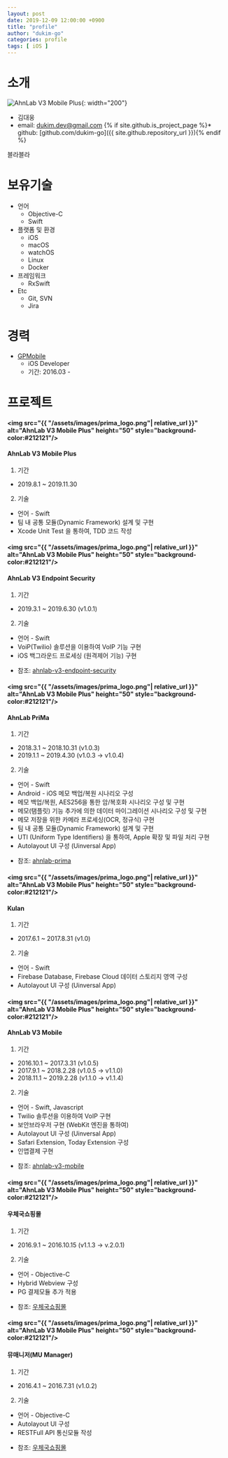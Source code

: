 ```yaml
---
layout: post
date: 2019-12-09 12:00:00 +0900
title: "profile"
author: "dukim-go"
categories: profile
tags: [ iOS ]
---
```


# 소개
<!-- prifile image -->
![AhnLab V3 Mobile Plus](https://avatars3.githubusercontent.com/u/51240093){: width="200"}

* 김대웅
* email: dukim.dev@gmail.com
{% if site.github.is_project_page %}* github: [github.com/dukim-go]({{ site.github.repository_url }}){% endif %}

블라블라

# 보유기술
* 언어
    - Objective-C
    - Swift
* 플랫폼 및 환경
    - iOS
    - macOS
    - watchOS
    - Linux
    - Docker
* 프레임워크 
    - RxSwift
* Etc 
    - Git, SVN
    - Jira

# 경력
* [GPMobile](http://www.gpmobile.co.kr/)
    - iOS Developer
    - 기간: 2016.03 - 

# 프로젝트
#### <img src="{{ "/assets/images/prima_logo.png"| relative_url }}" alt="AhnLab V3 Mobile Plus" height="50" style="background-color:#212121"/>
#### AhnLab V3 Mobile Plus
1. 기간
- 2019.8.1 ~ 2019.11.30

2. 기술
- 언어 - Swift
- 팀 내 공통 모듈(Dynamic Framework) 설계 및 구현
- Xcode Unit Test 을 통하여, TDD 코드 작성 

#### <img src="{{ "/assets/images/prima_logo.png"| relative_url }}" alt="AhnLab V3 Mobile Plus" height="50" style="background-color:#212121"/>
#### AhnLab V3 Endpoint Security
1. 기간
- 2019.3.1 ~ 2019.6.30 (v1.0.1)

2. 기술
- 언어 - Swift
- VoiP(Twilio) 솔루션을 이용하여 VoIP 기능 구현
- iOS 백그라운드 프로세싱 (원격제어 기능) 구현 

* 참조: [ahnlab-v3-endpoint-security](https://apps.apple.com/jp/app/ahnlab-v3-endpoint-security/id1450240153)

#### <img src="{{ "/assets/images/prima_logo.png"| relative_url }}" alt="AhnLab V3 Mobile Plus" height="50" style="background-color:#212121"/>
#### AhnLab PriMa
1. 기간
- 2018.3.1 ~ 2018.10.31 (v1.0.3)
- 2019.1.1 ~ 2019.4.30 (v1.0.3 -> v1.0.4)

2. 기술
- 언어 - Swift
- Android - iOS 메모 백업/복원 시나리오 구성 
- 메모 백업/복원, AES256을 통한 암/복호화 시나리오 구성 및 구현
- 메모(탬플릿) 기능 추가에 의한 데이터 마이그레이션 시나리오 구성 및 구현
- 메모 저장을 위한 카메라 프로세싱(OCR, 정규식) 구현
- 팀 내 공통 모듈(Dynamic Framework) 설계 및 구현
- UTI (Uniform Type Identifiers) 을 통하여, Apple 확장 및 파일 처리 구현
- Autolayout UI 구성 (Uinversal App)

* 참조: [ahnlab-prima](https://itunes.apple.com/jp/app/ahnlab-prima/id1423572662?mt=8)

#### <img src="{{ "/assets/images/prima_logo.png"| relative_url }}" alt="AhnLab V3 Mobile Plus" height="50" style="background-color:#212121"/>
#### Kulan
1. 기간
- 2017.6.1 ~ 2017.8.31 (v1.0)

2. 기술
- 언어 - Swift
- Firebase Database, Firebase Cloud 데이터 스토리지 영역 구성
- Autolayout UI 구성 (Uinversal App)

#### <img src="{{ "/assets/images/prima_logo.png"| relative_url }}" alt="AhnLab V3 Mobile Plus" height="50" style="background-color:#212121"/>
#### AhnLab V3 Mobile
1. 기간
- 2016.10.1 ~ 2017.3.31 (v1.0.5)
- 2017.9.1 ~ 2018.2.28 (v1.0.5 -> v1.1.0)
- 2018.11.1 ~ 2019.2.28 (v1.1.0 -> v1.1.4)

2. 기술
- 언어 - Swift, Javascript
- Twilio 솔루션을 이용하여 VoIP 구현
- 보안브라우저 구현 (WebKit 엔진을 통하여)
- Autolayout UI 구성 (Uinversal App)
- Safari Extension, Today Extension 구성 
- 인앱결제 구현

* 참조: [ahnlab-v3-mobile](https://itunes.apple.com/jp/app/ahnlab-v3-mobile/id1197190237?mt=8)

#### <img src="{{ "/assets/images/prima_logo.png"| relative_url }}" alt="AhnLab V3 Mobile Plus" height="50" style="background-color:#212121"/>
#### 우체국쇼핑몰
1. 기간
- 2016.9.1 ~ 2016.10.15 (v1.1.3 -> v.2.0.1)

2. 기술
- 언어 - Objective-C
- Hybrid Webview 구성
- PG 결제모듈 추가 적용

* 참조: [우체국쇼핑몰](https://itunes.apple.com/kr/app/우체국쇼핑몰/id960556882?mt=8)

#### <img src="{{ "/assets/images/prima_logo.png"| relative_url }}" alt="AhnLab V3 Mobile Plus" height="50" style="background-color:#212121"/>
#### 뮤매니저(MU Manager)
1. 기간
- 2016.4.1 ~ 2016.7.31 (v1.0.2)

2. 기술
- 언어 - Objective-C
- Autolayout UI 구성
- RESTFull API 통신모듈 작성

* 참조: [우체국쇼핑몰](https://itunes.apple.com/kr/app/우체국쇼핑몰/id960556882?mt=8)